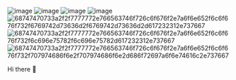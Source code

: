 ![image](https://github.com/user-attachments/assets/f867653f-0f7c-4681-8539-7eff28f0e39d)
![image](https://github.com/user-attachments/assets/7161dcf5-a0f9-4165-9e90-a3bbe5a362b6)
![image](https://github.com/user-attachments/assets/6291e66b-5235-41e6-b8a2-b4570f1d0c8a)
![image](https://github.com/user-attachments/assets/91748d6d-cb2e-451d-b4f6-2266ce00b0e7)
![68747470733a2f2f7777772e766563746f726c6f676f2e7a6f6e652f6c6f676f732f6769742d73636d2f6769742d73636d2d617232312e737667](https://github.com/user-attachments/assets/105e743f-f67e-44de-9512-09472243b506)![68747470733a2f2f7777772e766563746f726c6f676f2e7a6f6e652f6c6f676f732f6c696e75782f6c696e75782d617232312e737667](https://github.com/user-attachments/assets/0ad67e3e-1d8b-4b8a-b9f9-b1d15808cb92)![68747470733a2f2f7777772e766563746f726c6f676f2e7a6f6e652f6c6f676f732f707974686f6e2f707974686f6e2d686f72697a6f6e74616c2e737667](https://github.com/user-attachments/assets/d4f08871-bfc8-4471-ac6d-ad9d1a63c6c3) 

 Hi there 👋

